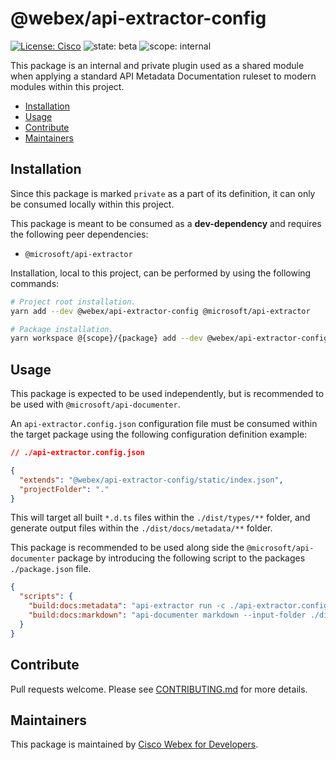 # @webex/api-extractor-config

[![License: Cisco](https://img.shields.io/badge/License-Cisco-blueviolet?style=flat-square)](https://github.com/webex/webex-js-sdk/blob/master/LICENSE)
![state: beta](https://img.shields.io/badge/State\-Beta-blue?style=flat-square)
![scope: internal](https://img.shields.io/badge/Scope-Internal-red?style=flat-square)

This package is an internal and private plugin used as a shared module when applying a standard API Metadata Documentation ruleset to modern modules within this project.

* [Installation](#installation)
* [Usage](#usage)
* [Contribute](#contribute)
* [Maintainers](#maintainers)

## Installation

Since this package is marked `private` as a part of its definition, it can only be consumed locally within this project.

This package is meant to be consumed as a **dev-dependency** and requires the following peer dependencies:

* `@microsoft/api-extractor`

Installation, local to this project, can be performed by using the following commands:

```bash
# Project root installation.
yarn add --dev @webex/api-extractor-config @microsoft/api-extractor

# Package installation.
yarn workspace @{scope}/{package} add --dev @webex/api-extractor-config @microsoft/api-extractor
```

## Usage

This package is expected to be used independently, but is recommended to be used with `@microsoft/api-documenter`.

An `api-extractor.config.json` configuration file must be consumed within the target package using the following configuration definition example:

```json
// ./api-extractor.config.json

{
  "extends": "@webex/api-extractor-config/static/index.json",
  "projectFolder": "."
}
```

This will target all built `*.d.ts` files within the `./dist/types/**` folder, and generate output files within the `./dist/docs/metadata/**` folder.

This package is recommended to be used along side the `@microsoft/api-documenter` package by introducing the following script to the packages `./package.json` file.

```json
{
  "scripts": {
    "build:docs:metadata": "api-extractor run -c ./api-extractor.config.json",
    "build:docs:markdown": "api-documenter markdown --input-folder ./dist/docs/metadata --output-folder ./dist/docs/markdown",
  }
}
```

## Contribute

Pull requests welcome. Please see [CONTRIBUTING.md](https://github.com/webex/webex-js-sdk/blob/master/CONTRIBUTING.md) for more details.

## Maintainers

This package is maintained by [Cisco Webex for Developers](https://developer.webex.com/).
